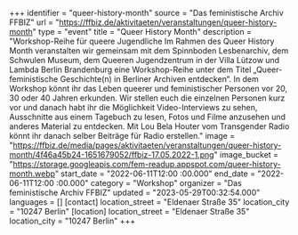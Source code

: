 +++
identifier = "queer-history-month"
source = "Das feministische Archiv FFBIZ"
url = "https://ffbiz.de/aktivitaeten/veranstaltungen/queer-history-month"
type = "event"
title = "Queer History Month"
description = "Workshop-Reihe für queere Jugendliche
Im Rahmen des Queer History Month veranstalten wir gemeinsam mit dem Spinnboden Lesbenarchiv, dem Schwulen Museum, dem Queeren Jugendzentrum in der Villa Lützow und Lambda Berlin Brandenburg eine Workshop-Reihe unter dem Titel „Queer-feministische Geschichte(n) in Berliner Archiven entdecken“.
In dem Workshop könnt ihr das Leben queerer und feministischer Personen vor 20, 30 oder 40 Jahren erkunden. Wir stellen euch die einzelnen Personen kurz vor und danach habt ihr die Möglichkeit Video-Interviews zu sehen, Ausschnitte aus einem Tagebuch zu lesen, Fotos und Filme anzusehen und anderes Material zu entdecken. Mit Lou Bela Houter vom Transgender Radio könnt ihr danach selber Beiträge für Radio erstellen."
image = "https://ffbiz.de/media/pages/aktivitaeten/veranstaltungen/queer-history-month/4f46a45b24-1651679052/ffbiz-17.05.2022-1.png"
image_bucket = "https://storage.googleapis.com/fem-readup.appspot.com/queer-history-month.webp"
start_date = "2022-06-11T12:00 :00.000"
end_date = "2022-06-11T12:00 :00.000"
category = "Workshop"
organizer = "Das feministische Archiv FFBIZ"
updated = "2023-05-29T00:32:54.000"
languages = []
[contact]
location_street = "Eldenaer Straße 35"
location_city = "10247 Berlin"
[location]
location_street = "Eldenaer Straße 35"
location_city = "10247 Berlin"
+++